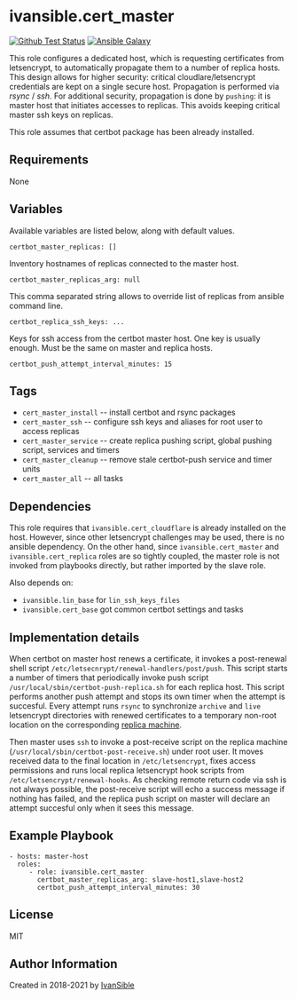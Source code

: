 # ivansible.cert_master

[![Github Test Status](https://github.com/ivansible/cert-master/workflows/Molecule%20test/badge.svg?branch=master)](https://github.com/ivansible/cert-master/actions)
[![Ansible Galaxy](https://img.shields.io/badge/galaxy-ivansible.cert__master-68a.svg?style=flat)](https://galaxy.ansible.com/ivansible/cert_master/)

This role configures a dedicated host, which is requesting
certificates from letsencrypt, to automatically propagate them to a number
of replica hosts. This design allows for higher security: critical
cloudlare/letsencrypt credentials are kept on a single secure host.
Propagation is performed via _rsync_ / _ssh_. For additional security,
propagation is done by `pushing`: it is master host that initiates
accesses to replicas. This avoids keeping critical master ssh keys
on replicas.

This role assumes that certbot package has been already installed.


## Requirements

None


## Variables

Available variables are listed below, along with default values.

    certbot_master_replicas: []
Inventory hostnames of replicas connected to the master host.

    certbot_master_replicas_arg: null
This comma separated string allows to override list of replicas
from ansible command line.

    certbot_replica_ssh_keys: ...
Keys for ssh access from the certbot master host. One key is usually enough.
Must be the same on master and replica hosts.

    certbot_push_attempt_interval_minutes: 15


## Tags

- `cert_master_install` -- install certbot and rsync packages
- `cert_master_ssh` -- configure ssh keys and aliases
                       for root user to access replicas
- `cert_master_service` -- create replica pushing script,
                           global pushing script, services and timers
- `cert_master_cleanup` -- remove stale certbot-push service and timer units
- `cert_master_all` -- all tasks


## Dependencies

This role requires that `ivansible.cert_cloudflare` is already
installed on the host. However, since other letsencrypt challenges
may be used, there is no ansible dependency. On the other hand, since
`ivansible.cert_master` and `ivansible.cert_replica` roles
are so tightly coupled, the master role is not invoked from playbooks
directly, but rather imported by the slave role.

Also depends on:
  - `ivansible.lin_base` for `lin_ssh_keys_files`
  - `ivansible.cert_base` got common certbot settings and tasks


## Implementation details

When certbot on master host renews a certificate, it invokes a post-renewal
shell script `/etc/letsecnrypt/renewal-handlers/post/push`.
This script starts a number of timers that periodically invoke push script
`/usr/local/sbin/certbot-push-replica.sh` for each replica host.
This script performs another push attempt and stops its own timer when
the attempt is succesful. Every attempt runs `rsync` to synchronize
`archive` and `live` letsencrypt directories with renewed certificates
to a temporary non-root location on the corresponding
[replica machine](https://github.com/ivansible/cert-replica#ivansiblecert_replica).

Then master uses `ssh` to invoke a post-receive script on the replica machine
(`/usr/local/sbin/certbot-post-receive.sh`) under root user.
It moves received data to the final location in `/etc/letsencrypt`, fixes
access permissions and runs local replica letsencrypt hook scripts from
`/etc/letsencrypt/renewal-hooks`. As checking remote return code via ssh
is not always possible, the post-receive script will echo a success message
if nothing has failed, and the replica push script on master will declare
an attempt succesful only when it sees this message.


## Example Playbook

    - hosts: master-host
      roles:
         - role: ivansible.cert_master
           certbot_master_replicas_arg: slave-host1,slave-host2
           certbot_push_attempt_interval_minutes: 30


## License

MIT

## Author Information

Created in 2018-2021 by [IvanSible](https://github.com/ivansible)
